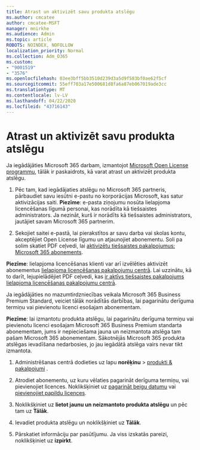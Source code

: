 ```yaml
---
title: Atrast un aktivizēt savu produkta atslēgu
ms.author: cmcatee
author: cmcatee-MSFT
manager: mnirkhe
ms.audience: Admin
ms.topic: article
ROBOTS: NOINDEX, NOFOLLOW
localization_priority: Normal
ms.collection: Adm_O365
ms.custom:
- "9001519"
- "3576"
ms.openlocfilehash: 03ee3bff5bb3510d239d3a5d9f583bf0ae62f5cf
ms.sourcegitcommit: 55eff703a17e500681d8fa6a87eb067019ade3cc
ms.translationtype: MT
ms.contentlocale: lv-LV
ms.lasthandoff: 04/22/2020
ms.locfileid: "43716143"
---
```

# <a name="find-and-activate-my-product-key"></a>Atrast un aktivizēt savu produkta atslēgu

Ja iegādājāties Microsoft 365 darbam, izmantojot [Microsoft Open License programmu](https://go.microsoft.com/fwlink/p/?LinkID=613298), tālāk ir paskaidrots, kā varat atrast un aktivizēt produkta atslēgu.

1. Pēc tam, kad iegādājaties atslēgu no Microsoft 365 partneris, pārbaudiet savu iesūtni e-pastu no korporācijas Microsoft, kas satur aktivizācijas saiti.  **Piezīme**: e-pasta ziņojumu nosūta lielapjoma licencēšanas līgumā personai, kas norādīta kā tiešsaistes administrators.  Ja nezināt, kurš ir norādīts kā tiešsaistes administrators, jautājiet savam Microsoft 365 partnerim.

2. Sekojiet saitei e-pastā, lai pierakstītos ar savu darba vai skolas kontu, akceptējiet Open License līgumu un atjaunojiet abonementu.  Soli pa solim skatiet PDF ceļvedi, lai [aktivizētu tiešsaistes pakalpojumus: Microsoft 365 abonements](https://go.microsoft.com/fwlink/p/?LinkId=618100). 

**Piezīme**: lielapjoma licencēšanas klienti var arī izvēlēties aktivizēt abonementus [lielapjoma licencēšanas pakalpojumu centrā](https://go.microsoft.com/fwlink/p/?LinkID=282016).  Lai uzzinātu, kā to darīt, lejupielādējiet PDF ceļvedi, kas [ir aktīvs tiešsaistes pakalpojums lielapjoma licencēšanas pakalpojumu centrā](https://go.microsoft.com/fwlink/p/?LinkId=618096).

Ja iegādājāties no mazumtirdzniecības veikala Microsoft 365 Business Premium Standard, veiciet tālāk norādītās darbības, lai pagarinātu derīguma termiņu vai pievienotu licenci esošajam abonementam.

**Piezīme**: lai izmantotu produkta atslēgu, lai pagarinātu derīguma termiņu vai pievienotu licenci esošajam Microsoft 365 Business Premium standarta abonementam, jums ir nepieciešama jauna un neizmantota atslēga tam pašam Microsoft 365 abonementam.  Sākotnējās Microsoft 365 produkta atslēgas ievadīšana nedarbosies, jo jau iegādātā atslēga vairs nevar tikt izmantota.

1. Administrēšanas centrā dodieties uz lapu **norēķinu** > [produkti & pakalpojumi](https://go.microsoft.com/fwlink/p/?linkid=842054) .

2. Atrodiet abonementu, uz kuru vēlaties pagarināt derīguma termiņu, vai pievienojiet licences.  Noklikšķiniet uz [pagarināt beigu datumu](https://go.microsoft.com/fwlink/p/?linkid=842054) vai [pievienojiet papildu licences](https://go.microsoft.com/fwlink/p/?linkid=842054).

3. Noklikšķiniet uz **lietot jaunu un neizmantoto produkta atslēgu** un pēc tam uz **Tālāk**.

4. Ievadiet produkta atslēgu un noklikšķiniet uz **Tālāk**.

5. Pārskatiet informāciju par pasūtījumu.  Ja viss izskatās pareizi, noklikšķiniet uz **izpirkt**.